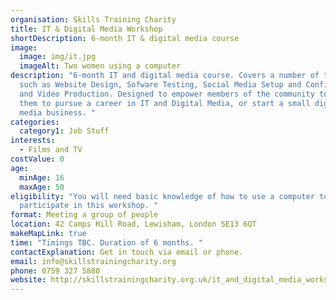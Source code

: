 ```yaml
---
organisation: Skills Training Charity
title: IT & Digital Media Workshop
shortDescription: 6-month IT & digital media course
image:
  image: img/it.jpg
  imageAlt: Two women using a computer
description: "6-month IT and digital media course. Covers a number of topics
  such as Website Design, Sofware Testing, Social Media Setup and Configuration,
  and Video Production. Designed to empower members of the community to enable
  them to pursue a career in IT and Digital Media, or start a small digital
  media business. "
categories:
  category1: Job Stuff
interests:
  - Films and TV
costValue: 0
age:
  minAge: 16
  maxAge: 50
eligibility: "You will need basic knowledge of how to use a computer to
  participate in this workshop. "
format: Meeting a group of people
location: 42 Camps Hill Road, Lewisham, London SE13 6QT
makeMapLink: true
time: "Timings TBC. Duration of 6 months. "
contactExplanation: Get in touch via email or phone.
email: info@skillstrainingcharity.org
phone: 0759 327 5880
website: http://skillstrainingcharity.org.uk/it_and_digital_media_workshop.htm
---
```

